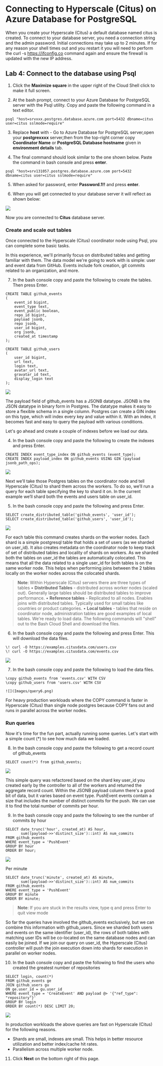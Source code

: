 # Connecting to Hyperscale (Citus) on Azure Database for PostgreSQL

When you create your Hyperscale (Citus) a default database named citus is created. To connect to your database server, you need a connection string and the admin password. Initial connections may take up to 2 minutes. 
If for any reason your shell times out and you restart it you will need to perform the curl -s https://ifconfig.co command again and ensure the firewall is updated with the new IP address.

## Lab 4: Connect to the database using Psql

1. Click the **Maximize square** in the upper right of the Cloud Shell click to make it full screen.

2. At the bash prompt, connect to your Azure Database for PostgreSQL server with the Psql utility. Copy and paste the following command in a text editor.

```
psql "host=srvxxx.postgres.database.azure.com port=5432 dbname=citus user=citus sslmode=require" 
```

3. Replace **host** with - Go to Azure Database for PostgreSQL server,open your **postgrexxxx** server,then from the top-right corner copy **Coordinator Name** or **PostgreSQL Database hostname** given in **environment details** tab.

4. The final command should look similar to the one shown below. Paste the command in bash console and press **enter**.
```
psql "host=srv131057.postgres.database.azure.com port=5432 dbname=citus user=citus sslmode=require"
```

5. When asked for password, enter **Password.1!!** and press **enter**.

6. When you will get connected to your database server it will reflect as shown below:

  ![](Images/quey1.png)
  
Now you are connected to **Citus** database server.

### Create and scale out tables

Once connected to the Hyperscale (Citus) coordinator node using Psql, you can complete some basic tasks.

In this experience, we'll primarily focus on distributed tables and getting familiar with them. The data model we're going to work with is simple: user and event data from GitHub. Events include fork creation, git commits related to an organization, and more.

7. In the bash console copy and paste the following to create the tables. Then press Enter.

```
CREATE TABLE github_events 
( 
    event_id bigint, 
    event_type text, 
    event_public boolean, 
    repo_id bigint, 
    payload jsonb, 
    repo jsonb, 
    user_id bigint, 
    org jsonb, 
    created_at timestamp 
); 

CREATE TABLE github_users 
( 
    user_id bigint, 
    url text, 
    login text, 
    avatar_url text, 
    gravatar_id text, 
    display_login text 
); 
```

  ![](Images/query2.png)

The payload field of github_events has a JSONB datatype. JSONB is the JSON datatype in binary form in Postgres. The datatype makes it easy to store a flexible schema in a single column. Postgres can create a GIN index on this type, which will index every key and value within it. With an index, it becomes fast and easy to query the payload with various conditions. 

Let's go ahead and create a couple of indexes before we load our data. 

4. In the bash console copy and paste the following to create the indexes and press Enter.

```
CREATE INDEX event_type_index ON github_events (event_type); 
CREATE INDEX payload_index ON github_events USING GIN (payload jsonb_path_ops); 
```

  ![](Images/query3.png)

Next we’ll take those Postgres tables on the coordinator node and tell Hyperscale (Citus) to shard them across the workers. To do so, we’ll run a query for each table specifying the key to shard it on. In the current example we’ll shard both the events and users table on user_id.

5. In the bash console copy and paste the following and press Enter.

```
SELECT create_distributed_table('github_events', 'user_id');
SELECT create_distributed_table('github_users', 'user_id');
```

  ![](Images/query4.png)
  
For each table this command creates shards on the worker nodes. Each shard is a simple postgresql table that holds a set of users (as we sharded on user_id). It also creates metadata on the coordinator node to keep track of set of distributed tables and locality of shards on workers. As we sharded both the tables on user_id the tables are automatically colocated. This means that all the data related to a single user_id for both tables is on the same worker node. This helps when performing joins between the 2 tables locally on the worker nodes across the colocated shards.

> **Note**: Within Hyperscale (Citus) servers there are three types of tables
•	**Distributed Tables** - distributed across worker nodes (scaled out). Generally large tables should be distributed tables to improve performance.
•	**Reference tables** - Replicated to all nodes. Enables joins with distributed tables. Typically used for small tables like countries or product categories.
•	**Local tables** - tables that reside on coordinator node, administration tables are good examples of local tables.
We're ready to load data. The following commands will "shell" out to the Bash Cloud Shell and download the files.

6. In the bash console copy and paste the following and press Enter. This will download the data files.

```
\! curl -O https://examples.citusdata.com/users.csv
\! curl -O https://examples.citusdata.com/events.csv 
```

  ![](Images/query5.png)
  
7. In the bash console copy and paste the following to load the data files.

```
\copy github_events from 'events.csv' WITH CSV 
\copy github_users from 'users.csv' WITH CSV 
```

    ![](Images/query6.png)
    
For heavy production workloads where the COPY command is faster in Hyperscale (Citus) than single node postgres because COPY fans out and runs in parallel across the worker nodes.

### Run queries

Now it's time for the fun part, actually running some queries. Let's start with a simple count (*) to see how much data we loaded.

8. In the bash console copy and paste the following to get a record count of github_events

```
SELECT count(*) from github_events; 
```

  ![](Images/query7.png)
  
This simple query was refactored based on the shard key user_id you created early by the controller to all of the workers and returned the aggregate record count. 
Within the JSONB payload column there's a good bit of data, but it varies based on event type. PushEvent events contain a size that includes the number of distinct commits for the push. We can use it to find the total number of commits per hour.

9. In the bash console copy and paste the following to see the number of commits by hour

```
SELECT date_trunc('hour', created_at) AS hour, 
       sum((payload->>'distinct_size')::int) AS num_commits 
FROM github_events 
WHERE event_type = 'PushEvent' 
GROUP BY hour 
ORDER BY hour; 
```

  ![](Images/query8.png)
  
Per minute

```
SELECT date_trunc('minute', created_at) AS minute,
       sum((payload->>'distinct_size')::int) AS num_commits
FROM github_events
WHERE event_type = 'PushEvent'
GROUP BY minute
ORDER BY minute;
```
    
> **Note**: If you are stuck in the results view, type q and press Enter to quit view mode

So far the queries have involved the github_events exclusively, but we can combine this information with github_users. Since we sharded both users and events on the same identifier (user_id), the rows of both tables with matching user IDs will be co-located on the same database nodes and can easily be joined. If we join our query on user_id, the Hyperscale (Citus) controller will push the join execution down into shards for execution in parallel on worker nodes.

10.	In the bash console copy and paste the following to find the users who created the greatest number of repositories

```
SELECT login, count(*) 
FROM github_events ge 
JOIN github_users gu 
ON ge.user_id = gu.user_id 
WHERE event_type = 'CreateEvent' AND payload @> '{"ref_type": "repository"}' 
GROUP BY login 
ORDER BY count(*) DESC LIMIT 20; 
```

  ![](Images/query9.png)
    
In production workloads the above queries are fast on Hyperscale (Citus) for the following reasons.
*	Shards are small, indexes are small. This helps in better resource utilization and better index/cache hit rates.
*	Parallelism across multiple worker node.

11. Click **Next** on the bottom right of this page.
